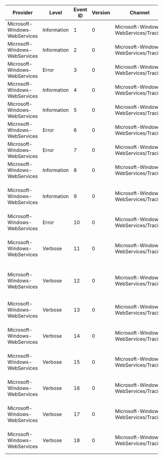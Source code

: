 Provider                       |  Level        |  Event ID  |  Version  |  Channel                                |  Task              |  Opcode                     |  Keyword        |  Message
-------------------------------|---------------|------------|-----------|-----------------------------------------|--------------------|-----------------------------|-----------------|---------------------------------------------------------------
Microsoft-Windows-WebServices  |  Information  |  1         |  0        |  Microsoft-Windows-WebServices/Tracing  |  APIs              |  API Enter                  |  API            |  {api} API is called.
Microsoft-Windows-WebServices  |  Information  |  2         |  0        |  Microsoft-Windows-WebServices/Tracing  |  APIs              |  API ExitSyncSuccess        |  API            |  {api} API returned.
Microsoft-Windows-WebServices  |  Error        |  3         |  0        |  Microsoft-Windows-WebServices/Tracing  |  APIs              |  API ExitSyncFailure        |  API            |  {api} API failed by {result}
Microsoft-Windows-WebServices  |  Information  |  4         |  0        |  Microsoft-Windows-WebServices/Tracing  |  APIs              |  API Pending                |  API            |  {api} API is pending completion.
Microsoft-Windows-WebServices  |  Information  |  5         |  0        |  Microsoft-Windows-WebServices/Tracing  |  APIs              |  API ExitAsyncSuccess       |  API            |  {api} API completed.
Microsoft-Windows-WebServices  |  Error        |  6         |  0        |  Microsoft-Windows-WebServices/Tracing  |  APIs              |  API ExitAsyncFailure       |  API            |  {api} API failed to complete by {result}
Microsoft-Windows-WebServices  |  Error        |  7         |  0        |  Microsoft-Windows-WebServices/Tracing  |  Errors            |  Error                      |  Error          |  Error occurred: {error} - {errorString}
Microsoft-Windows-WebServices  |  Information  |  8         |  0        |  Microsoft-Windows-WebServices/Tracing  |  IO Operations     |  IO Started                 |  IO             |  {operation} IO operation started.
Microsoft-Windows-WebServices  |  Information  |  9         |  0        |  Microsoft-Windows-WebServices/Tracing  |  IO Operations     |  IO Completed               |  IO             |  {operation} IO operation completed, {size} bytes transferred.
Microsoft-Windows-WebServices  |  Error        |  10        |  0        |  Microsoft-Windows-WebServices/Tracing  |  IO Operations     |  IO Failed                  |  IO             |  {operation} IO operation failed: {error}
Microsoft-Windows-WebServices  |  Verbose      |  11        |  0        |  Microsoft-Windows-WebServices/Tracing  |  Message Exchange  |  Sending  Message - Binary  |  BinaryMessage  |  Sending message - bin  (id: {correlationId}): {message}
Microsoft-Windows-WebServices  |  Verbose      |  12        |  0        |  Microsoft-Windows-WebServices/Tracing  |  Message Exchange  |  Received Message - Binary  |  BinaryMessage  |  Received message - bin (id: {correlationId}): {message}
Microsoft-Windows-WebServices  |  Verbose      |  13        |  0        |  Microsoft-Windows-WebServices/Tracing  |  Message Exchange  |  Sending  Message - Text    |  Message        |  Sending message        (id: {correlationId}): {message}
Microsoft-Windows-WebServices  |  Verbose      |  14        |  0        |  Microsoft-Windows-WebServices/Tracing  |  Message Exchange  |  Received Message - Text    |  Message        |  Received message       (id: {correlationId}): {message}
Microsoft-Windows-WebServices  |  Verbose      |  15        |  0        |  Microsoft-Windows-WebServices/Tracing  |  Message Exchange  |  Sending Message  Start     |  Message        |  Sending Message Start  (id: {correlationId})
Microsoft-Windows-WebServices  |  Verbose      |  16        |  0        |  Microsoft-Windows-WebServices/Tracing  |  Message Exchange  |  Sending Message  Stop      |  Message        |  Sending Message Stop   (id: {correlationId})
Microsoft-Windows-WebServices  |  Verbose      |  17        |  0        |  Microsoft-Windows-WebServices/Tracing  |  Message Exchange  |  Received Message Start     |  Message        |  Received Message Start (id: {correlationId})
Microsoft-Windows-WebServices  |  Verbose      |  18        |  0        |  Microsoft-Windows-WebServices/Tracing  |  Message Exchange  |  Received Message Stop      |  Message        |  Received Message Stop  (id: {correlationId})